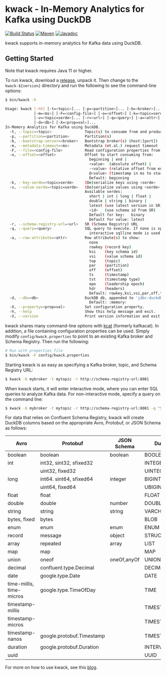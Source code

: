 
# kwack - In-Memory Analytics for Kafka using DuckDB

[![Build Status][github-actions-shield]][github-actions-link]
[![Maven][maven-shield]][maven-link]
[![Javadoc][javadoc-shield]][javadoc-link]

[github-actions-shield]: https://github.com/rayokota/kwack/workflows/build/badge.svg?branch=master
[github-actions-link]: https://github.com/rayokota/kwack/actions
[maven-shield]: https://img.shields.io/maven-central/v/io.kwack/kwack-core.svg
[maven-link]: https://search.maven.org/#search%7Cga%7C1%7Ckwack-core
[javadoc-shield]: https://javadoc.io/badge/io.kcache/kwack-core.svg?color=blue
[javadoc-link]: https://javadoc.io/doc/io.kcache/kwack-core

kwack supports in-memory analytics for Kafka data using DuckDB.

## Getting Started

Note that kwack requires Java 11 or higher. 

To run kwack, download a [release](https://github.com/rayokota/kwack/releases), unpack it.
Then change to the `kwack-${version}` directory and run the following to see the command-line options:

```bash
$ bin/kwack -h

Usage: kwack [-hV] [-t=<topic>]... [-p=<partition>]... [-b=<broker>]...
             [-m=<ms>] [-F=<config-file>] [-o=<offset>] [-k=<topic=serde>]...
             [-v=<topic=serde>]... [-r=<url>] [-q=<query>] [-a=<attr>]...
             [-d=<db>] [-X=<prop=val>]...
In-Memory Analytics for Kafka using DuckDB.
  -t, --topic=<topic>               Topic(s) to consume from and produce to
  -p, --partition=<partition>       Partition(s)
  -b, --bootstrap-server=<broker>   Bootstrap broker(s) (host:[port])
  -m, --metadata-timeout=<ms>       Metadata (et.al.) request timeout
  -F, --file=<config-file>          Read configuration properties from file
  -o, --offset=<offset>             Offset to start consuming from:
                                      beginning | end |
                                      <value>  (absolute offset) |
                                      -<value> (relative offset from end)
                                      @<value> (timestamp in ms to start at)
                                      Default: beginning
  -k, --key-serde=<topic=serde>     (De)serialize keys using <serde>
  -v, --value-serde=<topic=serde>   (De)serialize values using <serde>
                                    Available serdes:
                                      short | int | long | float |
                                      double | string | binary |
                                      latest (use latest version in SR) |
                                      <id>   (use schema id from SR)
                                      Default for key:   binary
                                      Default for value: latest
  -r, --schema-registry-url=<url>   SR (Schema Registry) URL
  -q, --query=<query>               SQL query to execute. If none is specified,
                                      interactive sqlline mode is used
  -a, --row-attribute=<attr>        Row attribute(s) to show:
                                      none
                                      rowkey (record key)
                                      ksi    (key schema id)
                                      vsi    (value schema id)
                                      top    (topic)
                                      par    (partition)
                                      off    (offset)
                                      ts     (timestamp)
                                      tst    (timestamp type)
                                      epo    (leadership epoch)
                                      hdr    (headers)
                                      Default: rowkey,ksi,vsi,par,off,ts,hdr
  -d, --db=<db>                     DuckDB db, appended to 'jdbc:duckdb:'
                                      Default: :memory:
  -X, --property=<prop=val>         Set configuration property.
  -h, --help                        Show this help message and exit.
  -V, --version                     Print version information and exit.
```

kwack shares many command-line options with [kcat](https://github.com/edenhill/kcat) (formerly kafkacat).
In addition, a file containing configuration properties can be used.  Simply modify 
`config/kwack.properties` to point to an existing Kafka broker and Schema
Registry. Then run the following:

```bash
# Run with properties file
$ bin/kwack -F config/kwack.properties
```

Starting kwack is as easy as specifying a Kafka broker, topic, and Schema Registry URL:

```bash
$ kwack -b mybroker -t mytopic -r http://schema-registry-url:8081
```

When kwack starts, it will enter interactive mode, where you can enter SQL queries 
to analyze Kafka data.  For non-interactive mode, specify a query on the command line:

```bash
$ kwack -b mybroker -t mytopic -r http://schema-registry-url:8081 -q "SELECT * FROM mytopic"
```

For data that relies on Confluent Schema Registry, kwack will create DuckDB columns based on
the appropriate Avro, Protobuf, or JSON Schema as follows:

|Avro | Protobuf | JSON Schema | DuckDB |
|-----|----------|-------------|--------|
|boolean | boolean | boolean | BOOLEAN |
|int | int32, sint32, sfixed32 || INTEGER |
|| uint32, fixed32 || UINTEGER |
|long | int64. sint64, sfixed64 | integer | BIGINT |
|| uint64, fixed64 || UBIGINT |
|float | float || FLOAT |
|double | double | number | DOUBLE |
|string | string | string | VARCHAR |
|bytes, fixed | bytes || BLOB |
|enum | enum| enum | ENUM |
|record | message | object | STRUCT |
|array | repeated | array | LIST |
|map | map || MAP |
|union | oneof | oneOf,anyOf | UNION |
|decimal | confluent.type.Decimal || DECIMAL |
|date | google.type.Date || DATE |
|time-millis, time-micros | google.type.TimeOfDay || TIME |
|timestamp-millis ||| TIMESTAMP_MS |
|timestamp-micros ||| TIMESTAMP |
|timestamp-nanos | google.protobuf.Timestamp || TIMESTAMP_NS |
|duration | google.protobuf.Duration || INTERVAL |
|uuid ||| UUID |

For more on how to use kwack, see this [blog](todo).